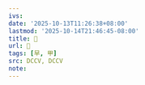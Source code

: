 ```yaml
---
ivs:
date: '2025-10-13T11:26:38+08:00'
lastmod: '2025-10-14T21:46:45-08:00'
title: 󰒌
url: 󰒌
tags: [早, 甲]
src: DCCV, DCCV
note:
---
```

